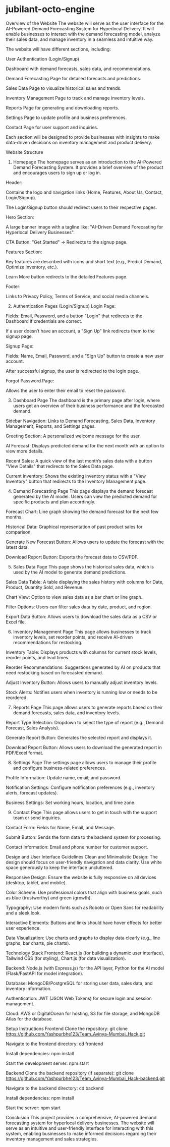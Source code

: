 # jubilant-octo-engine

Overview of the Website
The website will serve as the user interface for the AI-Powered Demand Forecasting System for Hyperlocal Delivery. It will enable businesses to interact with the demand forecasting model, analyze their sales data, and manage inventory in a seamless and intuitive way.

The website will have different sections, including:

User Authentication (Login/Signup)

Dashboard with demand forecasts, sales data, and recommendations.

Demand Forecasting Page for detailed forecasts and predictions.

Sales Data Page to visualize historical sales and trends.

Inventory Management Page to track and manage inventory levels.

Reports Page for generating and downloading reports.

Settings Page to update profile and business preferences.

Contact Page for user support and inquiries.

Each section will be designed to provide businesses with insights to make data-driven decisions on inventory management and product delivery.

Website Structure
1. Homepage
The homepage serves as an introduction to the AI-Powered Demand Forecasting System. It provides a brief overview of the product and encourages users to sign up or log in.

Header:

Contains the logo and navigation links (Home, Features, About Us, Contact, Login/Signup).

The Login/Signup button should redirect users to their respective pages.

Hero Section:

A large banner image with a tagline like: "AI-Driven Demand Forecasting for Hyperlocal Delivery Businesses".

CTA Button: "Get Started" → Redirects to the signup page.

Features Section:

Key features are described with icons and short text (e.g., Predict Demand, Optimize Inventory, etc.).

Learn More button redirects to the detailed Features page.

Footer:

Links to Privacy Policy, Terms of Service, and social media channels.

2. Authentication Pages (Login/Signup)
Login Page:

Fields: Email, Password, and a button "Login" that redirects to the Dashboard if credentials are correct.

If a user doesn’t have an account, a "Sign Up" link redirects them to the signup page.

Signup Page:

Fields: Name, Email, Password, and a "Sign Up" button to create a new user account.

After successful signup, the user is redirected to the login page.

Forgot Password Page:

Allows the user to enter their email to reset the password.

3. Dashboard Page
The dashboard is the primary page after login, where users get an overview of their business performance and the forecasted demand.

Sidebar Navigation: Links to Demand Forecasting, Sales Data, Inventory Management, Reports, and Settings pages.

Greeting Section: A personalized welcome message for the user.

AI Forecast: Displays predicted demand for the next month with an option to view more details.

Recent Sales: A quick view of the last month’s sales data with a button "View Details" that redirects to the Sales Data page.

Current Inventory: Shows the existing inventory status with a "View Inventory" button that redirects to the Inventory Management page.

4. Demand Forecasting Page
This page displays the demand forecast generated by the AI model. Users can view the predicted demand for specific products and plan accordingly.

Forecast Chart: Line graph showing the demand forecast for the next few months.

Historical Data: Graphical representation of past product sales for comparison.

Generate New Forecast Button: Allows users to update the forecast with the latest data.

Download Report Button: Exports the forecast data to CSV/PDF.

5. Sales Data Page
This page shows the historical sales data, which is used by the AI model to generate demand predictions.

Sales Data Table: A table displaying the sales history with columns for Date, Product, Quantity Sold, and Revenue.

Chart View: Option to view sales data as a bar chart or line graph.

Filter Options: Users can filter sales data by date, product, and region.

Export Data Button: Allows users to download the sales data as a CSV or Excel file.

6. Inventory Management Page
This page allows businesses to track inventory levels, set reorder points, and receive AI-driven recommendations for restocking.

Inventory Table: Displays products with columns for current stock levels, reorder points, and lead times.

Reorder Recommendations: Suggestions generated by AI on products that need restocking based on forecasted demand.

Adjust Inventory Button: Allows users to manually adjust inventory levels.

Stock Alerts: Notifies users when inventory is running low or needs to be reordered.

7. Reports Page
This page allows users to generate reports based on their demand forecasts, sales data, and inventory levels.

Report Type Selection: Dropdown to select the type of report (e.g., Demand Forecast, Sales Analysis).

Generate Report Button: Generates the selected report and displays it.

Download Report Button: Allows users to download the generated report in PDF/Excel format.

8. Settings Page
The settings page allows users to manage their profile and configure business-related preferences.

Profile Information: Update name, email, and password.

Notification Settings: Configure notification preferences (e.g., inventory alerts, forecast updates).

Business Settings: Set working hours, location, and time zone.

9. Contact Page
This page allows users to get in touch with the support team or send inquiries.

Contact Form: Fields for Name, Email, and Message.

Submit Button: Sends the form data to the backend system for processing.

Contact Information: Email and phone number for customer support.

Design and User Interface Guidelines
Clean and Minimalistic Design: The design should focus on user-friendly navigation and data clarity. Use white space generously to keep the interface uncluttered.

Responsive Design: Ensure the website is fully responsive on all devices (desktop, tablet, and mobile).

Color Scheme: Use professional colors that align with business goals, such as blue (trustworthy) and green (growth).

Typography: Use modern fonts such as Roboto or Open Sans for readability and a sleek look.

Interactive Elements: Buttons and links should have hover effects for better user experience.

Data Visualization: Use charts and graphs to display data clearly (e.g., line graphs, bar charts, pie charts).

Technology Stack
Frontend: React.js (for building a dynamic user interface), Tailwind CSS (for styling), Chart.js (for data visualization).

Backend: Node.js (with Express.js) for the API layer, Python for the AI model (Flask/FastAPI for model integration).

Database: MongoDB/PostgreSQL for storing user data, sales data, and inventory information.

Authentication: JWT (JSON Web Tokens) for secure login and session management.

Cloud: AWS or DigitalOcean for hosting, S3 for file storage, and MongoDB Atlas for the database.

Setup Instructions
Frontend
Clone the repository:
git clone https://github.com/Yashpurbhe123/Team_Avinya-Mumbai_Hack.git

Navigate to the frontend directory:
cd frontend

Install dependencies:
npm install

Start the development server:
npm start

Backend
Clone the backend repository (if separate):
git clone https://github.com/Yashpurbhe123/Team_Avinya-Mumbai_Hack-backend.git

Navigate to the backend directory:
cd backend

Install dependencies:
npm install

Start the server:
npm start

Conclusion
This project provides a comprehensive, AI-powered demand forecasting system for hyperlocal delivery businesses. The website will serve as an intuitive and user-friendly interface for interacting with this system, enabling businesses to make informed decisions regarding their inventory management and sales strategies.
